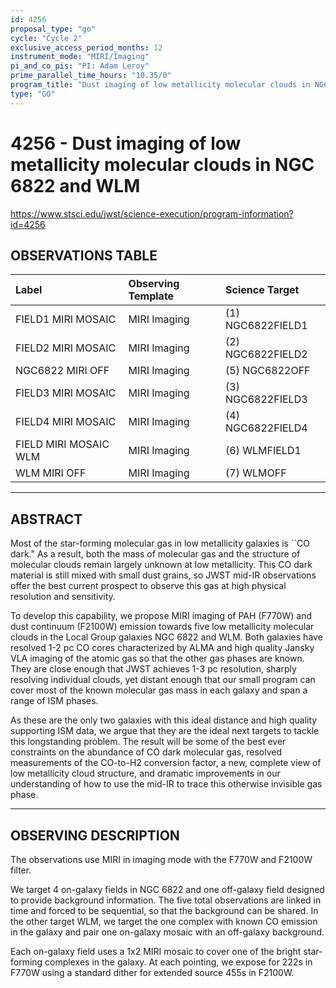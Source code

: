 ```yaml
---
id: 4256
proposal_type: "go"
cycle: "Cycle 2"
exclusive_access_period_months: 12
instrument_mode: "MIRI/Imaging"
pi_and_co_pis: "PI: Adam Leroy"
prime_parallel_time_hours: "10.35/0"
program_title: "Dust imaging of low metallicity molecular clouds in NGC 6822 and WLM"
type: "GO"
---
```

# 4256 - Dust imaging of low metallicity molecular clouds in NGC 6822 and WLM
https://www.stsci.edu/jwst/science-execution/program-information?id=4256
## OBSERVATIONS TABLE
| Label                  | Observing Template | Science Target    |
| :--------------------- | :----------------- | :---------------- |
| FIELD1 MIRI MOSAIC     | MIRI Imaging       | (1) NGC6822FIELD1 |
| FIELD2 MIRI MOSAIC     | MIRI Imaging       | (2) NGC6822FIELD2 |
| NGC6822 MIRI OFF       | MIRI Imaging       | (5) NGC6822OFF    |
| FIELD3 MIRI MOSAIC     | MIRI Imaging       | (3) NGC6822FIELD3 |
| FIELD4 MIRI MOSAIC     | MIRI Imaging       | (4) NGC6822FIELD4 |
| FIELD MIRI MOSAIC WLM  | MIRI Imaging       | (6) WLMFIELD1     |
| WLM MIRI OFF           | MIRI Imaging       | (7) WLMOFF        |

---

## ABSTRACT

Most of the star-forming molecular gas in low metallicity galaxies is ``CO dark." As a result, both the mass of molecular gas and the structure of molecular clouds remain largely unknown at low metallicity. This CO dark material is still mixed with small dust grains, so JWST mid-IR observations offer the best current prospect to observe this gas at high physical resolution and sensitivity.

To develop this capability, we propose MIRI imaging of PAH (F770W) and dust continuum (F2100W) emission towards five low metallicity molecular clouds in the Local Group galaxies NGC 6822 and WLM. Both galaxies have resolved 1-2 pc CO cores characterized by ALMA and high quality Jansky VLA imaging of the atomic gas so that the other gas phases are known. They are close enough that JWST achieves 1-3 pc resolution, sharply resolving individual clouds, yet distant enough that our small program can cover most of the known molecular gas mass in each galaxy and span a range of ISM phases.

As these are the only two galaxies with this ideal distance and high quality supporting ISM data, we argue that they are the ideal next targets to tackle this longstanding problem. The result will be some of the best ever constraints on the abundance of CO dark molecular gas, resolved measurements of the CO-to-H2 conversion factor, a new, complete view of low metallicity cloud structure, and dramatic improvements in our understanding of how to use the mid-IR to trace this otherwise invisible gas phase.

---

## OBSERVING DESCRIPTION

The observations use MIRI in imaging mode with the F770W and F2100W filter.

We target 4 on-galaxy fields in NGC 6822 and one off-galaxy field designed to provide background information. The five total observations are linked in time and forced to be sequential, so that the background can be shared. In the other target WLM, we target the one complex with known CO emission in the galaxy and pair one on-galaxy mosaic with an off-galaxy background.

Each on-galaxy field uses a 1x2 MIRI mosaic to cover one of the bright star-forming complexes in the galaxy. At each pointing, we expose for 222s in F770W using a standard dither for extended source 455s in F2100W.